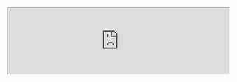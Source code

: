 

<iframe src="https://liaojunjun.github.io/nice/root/javascript/tooltip_demo.html" width="100%" height="150"></iframe>
